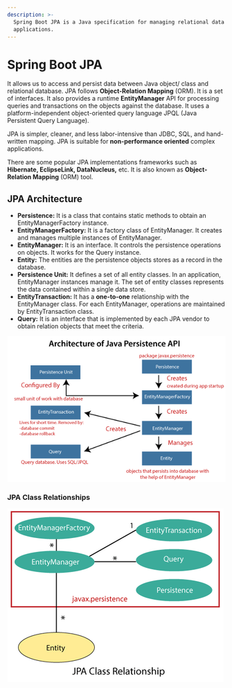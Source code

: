 ```yaml
---
description: >-
  Spring Boot JPA is a Java specification for managing relational data in Java
  applications.
---
```


# Spring Boot JPA

 It allows us to access and persist data between Java object/ class and relational database. JPA follows **Object-Relation Mapping** \(ORM\). It is a set of interfaces. It also provides a runtime **EntityManager** API for processing queries and transactions on the objects against the database. It uses a platform-independent object-oriented query language JPQL \(Java Persistent Query Language\).

JPA is simpler, cleaner, and less labor-intensive than JDBC, SQL, and hand-written mapping. JPA is suitable for **non-performance oriented** complex applications.

 There are some popular JPA implementations frameworks such as **Hibernate, EclipseLink, DataNucleus,** etc. It is also known as **Object-Relation Mapping** \(ORM\) tool.

## JPA Architecture

* **Persistence:** It is a class that contains static methods to obtain an EntityManagerFactory instance.
* **EntityManagerFactory:** It is a factory class of EntityManager. It creates and manages multiple instances of EntityManager.
* **EntityManager:** It is an interface. It controls the persistence operations on objects. It works for the Query instance.
* **Entity:** The entities are the persistence objects stores as a record in the database.
* **Persistence Unit:** It defines a set of all entity classes. In an application, EntityManager instances manage it. The set of entity classes represents the data contained within a single data store.
* **EntityTransaction:** It has a **one-to-one** relationship with the EntityManager class. For each EntityManager, operations are maintained by EntityTransaction class.
* **Query:** It is an interface that is implemented by each JPA vendor to obtain relation objects that meet the criteria.

![](../../../.gitbook/assets/image%20%2819%29.png)

### JPA Class Relationships

![](../../../.gitbook/assets/image%20%2811%29.png)



